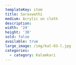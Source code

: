 ```yaml
---
templateKey: item
title: Saraswathi
medium: Acrylic on cloth
description:
width: '24'
height: '30'
sold: false
available: true
large_image: /img/kal-03-l.jpg
categories:
  - category: Kalamkari
---
```


